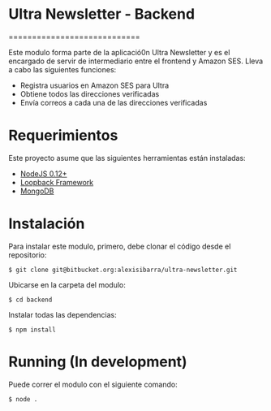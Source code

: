 # Ultra Newsletter - Backend
============================

Este modulo forma parte de la aplicació0n Ultra Newsletter y es el encargado de servir de intermediario entre el frontend y Amazon SES. Lleva a cabo las siguientes funciones:

- Registra usuarios en Amazon SES para Ultra
- Obtiene todos las direcciones verificadas
- Envía correos a cada una de las direcciones verificadas

# Requerimientos

Este proyecto asume que las siguientes herramientas están instaladas:

  * [NodeJS 0.12+](https://nodejs.org)
  * [Loopback Framework](http://loopback.io)
  * [MongoDB](https://www.mongodb.com)

# Instalación

Para instalar este modulo, primero, debe clonar el código desde el repositorio:

    $ git clone git@bitbucket.org:alexisibarra/ultra-newsletter.git

Ubicarse en la carpeta del modulo:
    
    $ cd backend

Instalar todas las dependencias:

    $ npm install

# Running (In development)

Puede correr el modulo con el siguiente comando:

    $ node .

